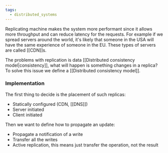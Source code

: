 ```yaml
---
tags:
  - distributed_systems
---
```

Replicating machine makes the system more performant since it allows more throughput and can reduce latency for the requests. For example if we spread servers around the world, it's likely that someone in the USA will have the same experience of someone in the EU. These types of servers are called [[CDN]]s. 

The problems with replication is data [[Distributed consistency model|consistency]], what will happen is something changes in a replica?
To solve this issue we define a [[Distributed consistency model]].
### Implementation

The first thing to decide is the placement of such replicas:
- Statically configured (CDN, [[DNS]])
- Server initiated
- Client initiated

Then we want to define how to propagate an update:
- Propagate a notification of a write
- Transfer all the writes
- Active replication, this means just transfer the operation, not the result

